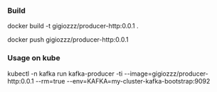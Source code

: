 ### Build
 docker build -t gigiozzz/producer-http:0.0.1 .

 docker push gigiozzz/producer-http:0.0.1

### Usage on kube
 kubectl -n kafka run kafka-producer -ti --image=gigiozzz/producer-http:0.0.1 --rm=true  --env=KAFKA=my-cluster-kafka-bootstrap:9092
